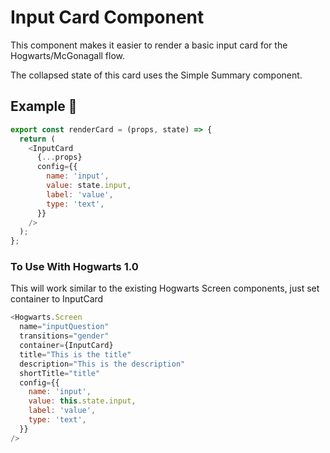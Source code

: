 # Input Card Component

This component makes it easier to render a basic input card for the Hogwarts/McGonagall flow.

The collapsed state of this card uses the Simple Summary component.

## Example 🚀

```javascript
export const renderCard = (props, state) => {
  return (
    <InputCard
      {...props}
      config={{
        name: 'input',
        value: state.input,
        label: 'value',
        type: 'text',
      }}
    />
  );
};
```

### To Use With Hogwarts 1.0

This will work similar to the existing Hogwarts Screen components, just set container to InputCard

```javascript
<Hogwarts.Screen
  name="inputQuestion"
  transitions="gender"
  container={InputCard}
  title="This is the title"
  description="This is the description"
  shortTitle="title"
  config={{
    name: 'input',
    value: this.state.input,
    label: 'value',
    type: 'text',
  }}
/>
```
